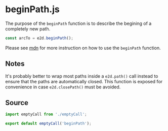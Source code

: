 # beginPath.js

The purpose of the `beginPath` function is to describe the begining of a completely new path.

```javascript
const arcTo = e2d.beginPath();
```

Please see [mdn](https://developer.mozilla.org/en-US/docs/Web/API/CanvasRenderingContext2D/beginPath) for more instruction on how to use the `beginPath` function.

## Notes

It's probably better to wrap most paths inside a `e2d.path()` call instead to ensure that the paths are automatically closed. This function is exposed for convenience in case `e2d.closePath()` must be avoided.

## Source

```javascript
import emptyCall from './emptyCall';

export default emptyCall('beginPath');
```